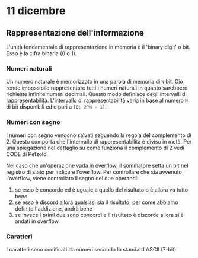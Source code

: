 # 11 dicembre

## Rappresentazione dell'informazione
L'unità fondamentale di rappresentazione in memoria è il 'binary digit' o bit. 
Esso è la cifra binaria (0 o 1).

### Numeri naturali
Un numero naturale è memorizzato in una parola di memoria di `N` bit. Ciò rende
impossibile rappresentare tutti i numeri naturali in quanto sarebbero richieste
infinite numeri decimali. Questo modo definisce degli intervalli di
rappresentabilità. L'intervallo di rappresentabilità varia in base al numero `N`
di bit disponibili ed è pari a `[0; 2^N - 1]`.

### Numeri con segno
I numeri con segno vengono salvati seguendo la regola del complemento di 2. Questo
comporta che l'intervallo di rappresentabilità è diviso in metà. Per una 
spiegazione nel dettaglio su come funziona il complemento di 2 vedi CODE di Petzold.

Nel caso che un'operazione vada in overflow, il sommatore setta un bit nel registro
di stato per indicare l'overflow. Per controllare che sia avvenuto l'overflow,
viene controllato il segno dei due operandi: 

1. se esso è concorde ed è uguale a quello del risultato o è allora va tutto bene
2. se esso è discord allora qualsiasi sia il risultato, per come abbiamo definito
    l'addizione, andrà bene
3. se invece i primi due sono concordi e il risultato è discorde allora si è andati
    in overflow

### Caratteri
I caratteri sono codificati da numeri secondo lo standard ASCII (7-bit).
